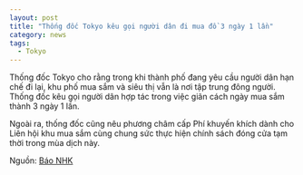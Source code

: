 ```yaml
---
layout: post
title: "Thống đốc Tokyo kêu gọi người dân đi mua đồ 3 ngày 1 lần"
category: news
tags: 
  - Tokyo
---
```

Thống đốc Tokyo cho rằng trong khi thành phố đang yêu cầu người dân hạn chế đi lại, khu phố mua sắm và siêu thị vẫn là nơi tập trung đông người. Thống đốc kêu gọi người dân hợp tác trong việc giãn cách ngày mua sắm thành 3 ngày 1 lần.

Ngoài ra, thống đốc cũng nêu phương châm cấp Phí khuyến khích dành cho Liên hội khu mua sắm cùng chung sức thực hiện chính sách đóng cửa tạm thời trong mùa dịch này.

Nguồn: [Báo NHK](https://www3.nhk.or.jp/shutoken-news/20200423/1000047898.html)